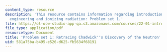 ```yaml
---
content_type: resource
description: 'This resource contains information regarding introduction to nuclear
  engineering and ionizing radiation: Problem set 1.'
file: https://ol-ocw-studio-app-qa.s3.amazonaws.com/courses/22-01-introduction-to-nuclear-engineering-and-ionizing-radiation-fall-2016/581a75bab495e526d625fb5634f68191_MIT22_01F16_ProblemSet1.pdf
file_type: application/pdf
resourcetype: Document
title: 'Problem set 1: Retracing Chadwick''s Discovery of the Neutron'
uid: 581a75ba-b495-e526-d625-fb5634f68191
---
```

